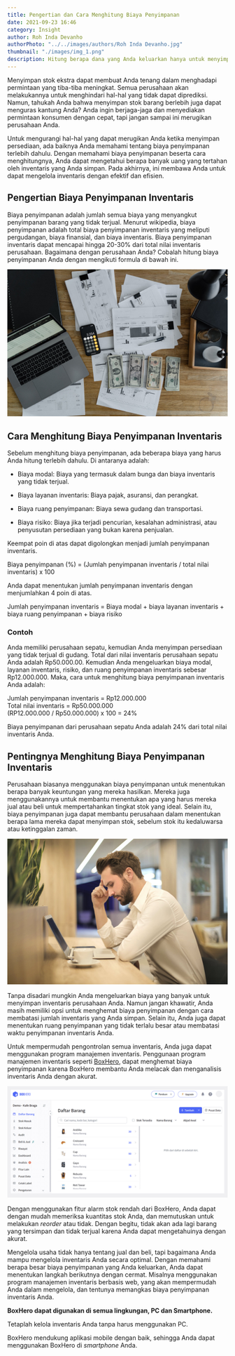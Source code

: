 ```yaml
---
title: Pengertian dan Cara Menghitung Biaya Penyimpanan
date: 2021-09-23 16:46
category: Insight
author: Roh Inda Devanho
authorPhoto: "../../images/authors/Roh Inda Devanho.jpg"
thumbnail: "./images/img_1.png"
description: Hitung berapa dana yang Anda keluarkan hanya untuk menyimpan inventaris Anda.
---
```


Menyimpan stok ekstra dapat membuat Anda tenang dalam menghadapi permintaan yang tiba-tiba meningkat. Semua perusahaan akan melakukannya untuk menghindari hal-hal yang tidak dapat diprediksi. Namun, tahukah Anda bahwa menyimpan stok barang berlebih juga dapat menguras kantung Anda? Anda ingin berjaga-jaga dan menyediakan permintaan konsumen dengan cepat, tapi jangan sampai ini merugikan perusahaan Anda.

Untuk mengurangi hal-hal yang dapat merugikan Anda ketika menyimpan persediaan, ada baiknya Anda memahami tentang biaya penyimpanan terlebih dahulu. Dengan memahami biaya penyimpanan beserta cara menghitungnya, Anda dapat mengetahui berapa banyak uang yang tertahan oleh inventaris yang Anda simpan. Pada akhirnya, ini membawa Anda untuk dapat mengelola inventaris dengan efektif dan efisien.

## Pengertian Biaya Penyimpanan Inventaris

Biaya penyimpanan adalah jumlah semua biaya yang menyangkut penyimpanan barang yang tidak terjual. Menurut wikipedia, biaya penyimpanan adalah total biaya penyimpanan inventaris yang meliputi pergudangan, biaya finansial, dan biaya inventaris. Biaya penyimpanan inventaris dapat mencapai hingga 20-30% dari total nilai inventaris perusahaan. Bagaimana dengan perusahaan Anda? Cobalah hitung biaya penyimpanan Anda dengan mengikuti formula di bawah ini.

![Menghemat biaya penyimpanan inventaris](images/img_2.png)

## Cara Menghitung Biaya Penyimpanan Inventaris

Sebelum menghitung biaya penyimpanan, ada beberapa biaya yang harus Anda hitung terlebih dahulu. Di antaranya adalah:

- Biaya modal: Biaya yang termasuk dalam bunga dan biaya inventaris yang tidak terjual.

- Biaya layanan inventaris: Biaya pajak, asuransi, dan perangkat.

- Biaya ruang penyimpanan: Biaya sewa gudang dan transportasi.

- Biaya risiko: Biaya jika terjadi pencurian, kesalahan administrasi, atau penyusutan persediaan yang bukan karena penjualan.

Keempat poin di atas dapat digolongkan menjadi jumlah penyimpanan inventaris.

<tip-box>

Biaya penyimpanan (%) = (Jumlah penyimpanan inventaris / total nilai inventaris) x 100

</tip-box>

Anda dapat menentukan jumlah penyimpanan inventaris dengan menjumlahkan 4 poin di atas.

<tip-box>

Jumlah penyimpanan inventaris = Biaya modal + biaya layanan inventaris + biaya ruang penyimpanan + biaya risiko

</tip-box>

### Contoh

Anda memiliki perusahaan sepatu, kemudian Anda menyimpan persediaan yang tidak terjual di gudang. Total dari nilai inventaris perusahaan sepatu Anda adalah Rp50.000.00. Kemudian Anda mengeluarkan biaya modal, layanan inventaris, risiko, dan ruang penyimpanan inventaris sebesar Rp12.000.000. Maka, cara untuk menghitung biaya penyimpanan inventaris Anda adalah:

<tip-box>

Jumlah penyimpanan inventaris = Rp12.000.000<br/>
Total nilai inventaris = Rp50.000.000<br/>
(RP12.000.000 / Rp50.000.000) x 100 = 24%

</tip-box>

Biaya penyimpanan dari perusahaan sepatu Anda adalah 24% dari total nilai inventaris Anda.

## Pentingnya Menghitung Biaya Penyimpanan Inventaris

Perusahaan biasanya menggunakan biaya penyimpanan untuk menentukan berapa banyak keuntungan yang mereka hasilkan. Mereka juga menggunakannya untuk membantu menentukan apa yang harus mereka jual atau beli untuk mempertahankan tingkat stok yang ideal. Selain itu, biaya penyimpanan juga dapat membantu perusahaan dalam menentukan berapa lama mereka dapat menyimpan stok, sebelum stok itu kedaluwarsa atau ketinggalan zaman.

![Menghemat biaya penyimpanan](images/img_3.png)

Tanpa disadari mungkin Anda mengeluarkan biaya yang banyak untuk menyimpan inventaris perusahaan Anda. Namun jangan khawatir, Anda masih memiliki opsi untuk menghemat biaya penyimpanan dengan cara membatasi jumlah inventaris yang Anda simpan. Selain itu, Anda juga dapat menentukan ruang penyimpanan yang tidak terlalu besar atau membatasi waktu penyimpanan inventaris Anda.

Untuk mempermudah pengontrolan semua inventaris, Anda juga dapat menggunakan program manajemen inventaris. Penggunaan program manajemen inventaris seperti [BoxHero](https://www.boxhero.io/id/), dapat menghemat biaya penyimpanan karena BoxHero membantu Anda melacak dan menganalisis inventaris Anda dengan akurat.

![Fitur alarm stok rendah BoxHero](images/img_4.gif)

Dengan menggunakan fitur alarm stok rendah dari BoxHero, Anda dapat dengan mudah memeriksa kuantitas stok Anda, dan memutuskan untuk melakukan *reorder* atau tidak. Dengan begitu, tidak akan ada lagi barang yang tersimpan dan tidak terjual karena Anda dapat mengetahuinya dengan akurat.

Mengelola usaha tidak hanya tentang jual dan beli, tapi bagaimana Anda mampu mengelola inventaris Anda secara optimal. Dengan memahami berapa besar biaya penyimpanan yang Anda keluarkan, Anda dapat menentukan langkah berikutnya dengan cermat. Misalnya menggunakan program manajemen inventaris berbasis web, yang akan mempermudah Anda dalam mengelola, dan tentunya memangkas biaya penyimpanan inventaris Anda.



<tip-box>

**BoxHero dapat digunakan di semua lingkungan, PC dan ****Smartphone****.**

Tetaplah kelola inventaris Anda tanpa harus menggunakan PC.

BoxHero mendukung aplikasi mobile dengan baik, sehingga Anda dapat menggunakan BoxHero di *smartphone* Anda.

</tip-box>


